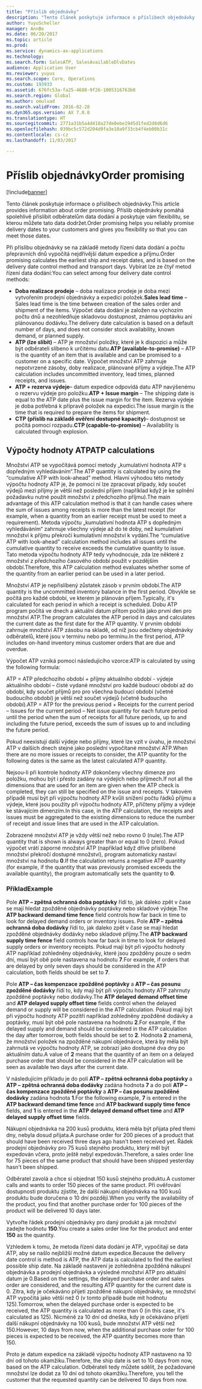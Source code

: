 ```yaml
---
title: "Příslib objednávky"
description: "Tento článek poskytuje informace o příslibech objednávky. Příslib objednávky pomáhá spolehlivě přislíbit odběratelům data dodání a poskytuje vám flexibilitu, se kterou můžete tato data dodržet."
author: YuyuScheller
manager: AnnBe
ms.date: 06/20/2017
ms.topic: article
ms.prod: 
ms.service: dynamics-ax-applications
ms.technology: 
ms.search.form: SalesATP, SalesAvailableDlvDates
audience: Application User
ms.reviewer: yuyus
ms.search.scope: Core, Operations
ms.custom: 193933
ms.assetid: 676fc53a-fa25-4688-9f26-1005316763b8
ms.search.region: Global
ms.author: omulvad
ms.search.validFrom: 2016-02-28
ms.dyn365.ops.version: AX 7.0.0
ms.translationtype: HT
ms.sourcegitcommit: 2771a31b5a4d418a27de0ebe1945d1fed2d8d6d6
ms.openlocfilehash: 039bc5c572d204d9fa3e10a9f33cb4f4eb00b31c
ms.contentlocale: cs-cz
ms.lasthandoff: 11/03/2017

---
```


# <a name="order-promising"></a><span data-ttu-id="04058-104">Příslib objednávky</span><span class="sxs-lookup"><span data-stu-id="04058-104">Order promising</span></span>

[!include[banner](../includes/banner.md)]


<span data-ttu-id="04058-105">Tento článek poskytuje informace o příslibech objednávky.</span><span class="sxs-lookup"><span data-stu-id="04058-105">This article provides information about order promising.</span></span> <span data-ttu-id="04058-106">Příslib objednávky pomáhá spolehlivě přislíbit odběratelům data dodání a poskytuje vám flexibilitu, se kterou můžete tato data dodržet.</span><span class="sxs-lookup"><span data-stu-id="04058-106">Order promising helps you reliably promise delivery dates to your customers and gives you flexibility so that you can meet those dates.</span></span>

<span data-ttu-id="04058-107">Při příslibu objednávky se na základě metody řízení data dodání a počtu přepravních dnů vypočítá nejdřívější datum expedice a příjmu.</span><span class="sxs-lookup"><span data-stu-id="04058-107">Order promising calculates the earliest ship and receipt dates, and is based on the delivery date control method and transport days.</span></span> <span data-ttu-id="04058-108">Vybírat lze ze čtyř metod řízení data dodání:</span><span class="sxs-lookup"><span data-stu-id="04058-108">You can select among four delivery date control methods:</span></span>

-   <span data-ttu-id="04058-109">**Doba realizace prodeje** – doba realizace prodeje je doba mezi vytvořením prodejní objednávky a expedici položek.</span><span class="sxs-lookup"><span data-stu-id="04058-109">**Sales lead time** – Sales lead time is the time between creation of the sales order and shipment of the items.</span></span> <span data-ttu-id="04058-110">Výpočet data dodání je založen na výchozím počtu dnů a nezohledňuje skladovou dostupnost, známou poptávku ani plánovanou dodávku.</span><span class="sxs-lookup"><span data-stu-id="04058-110">The delivery date calculation is based on a default number of days, and does not consider stock availability, known demand, or planned supply.</span></span>
-   <span data-ttu-id="04058-111">**ATP (lze slíbit)** – ATP je množství položky, které je k dispozici a může být odběrateli slíbeno k určitému datu.</span><span class="sxs-lookup"><span data-stu-id="04058-111">**ATP (available-to-promise)** – ATP is the quantity of an item that is available and can be promised to a customer on a specific date.</span></span> <span data-ttu-id="04058-112">Výpočet množství ATP zahrnuje nepotvrzené zásoby, doby realizace, plánované příjmy a výdeje.</span><span class="sxs-lookup"><span data-stu-id="04058-112">The ATP calculation includes uncommitted inventory, lead times, planned receipts, and issues.</span></span>
-   <span data-ttu-id="04058-113">**ATP + rezerva výdeje**– datum expedice odpovídá datu ATP navýšenému o rezervu výdeje pro položku.</span><span class="sxs-lookup"><span data-stu-id="04058-113">**ATP + Issue margin** – The shipping date is equal to the ATP date plus the issue margin for the item.</span></span> <span data-ttu-id="04058-114">Rezerva výdeje je doba potřebná k přípravě položek na expedici.</span><span class="sxs-lookup"><span data-stu-id="04058-114">The issue margin is the time that is required to prepare the items for shipment.</span></span>
-   <span data-ttu-id="04058-115">**CTP (příslib na základě ověření dostupné kapacity)**– dostupnost se počítá pomocí rozpadu.</span><span class="sxs-lookup"><span data-stu-id="04058-115">**CTP (capable-to-promise)** – Availability is calculated through explosion.</span></span>

## <a name="atp-calculations"></a><span data-ttu-id="04058-116">Výpočty hodnoty ATP</span><span class="sxs-lookup"><span data-stu-id="04058-116">ATP calculations</span></span>
<span data-ttu-id="04058-117">Množství ATP se vypočítává pomocí metody „kumulativní hodnota ATP s dopředným vyhledáváním“.</span><span class="sxs-lookup"><span data-stu-id="04058-117">The ATP quantity is calculated by using the “cumulative ATP with look-ahead” method.</span></span> <span data-ttu-id="04058-118">Hlavní výhodou této metody výpočtu hodnoty ATP je, že pomocí ní lze zpracovat případy, kdy součet výdejů mezi příjmy je větší než poslední příjem (například když je ke splnění požadavku nutné použít množství z předchozího příjmu).</span><span class="sxs-lookup"><span data-stu-id="04058-118">The main advantage of this ATP calculation method is that it can handle cases where the sum of issues among receipts is more than the latest receipt (for example, when a quantity from an earlier receipt must be used to meet a requirement).</span></span> <span data-ttu-id="04058-119">Metoda výpočtu „kumulativní hodnota ATP s dopředným vyhledáváním“ zahrnuje všechny výdeje až do té doby, než kumulativní množství k příjmu překročí kumulativní množství k vydání.</span><span class="sxs-lookup"><span data-stu-id="04058-119">The “cumulative ATP with look-ahead” calculation method includes all issues until the cumulative quantity to receive exceeds the cumulative quantity to issue.</span></span> <span data-ttu-id="04058-120">Tato metoda výpočtu hodnoty ATP tedy vyhodnocuje, zda lze některé z množství z předchozího časového období použít v pozdějším období.</span><span class="sxs-lookup"><span data-stu-id="04058-120">Therefore, this ATP calculation method evaluates whether some of the quantity from an earlier period can be used in a later period.</span></span>  

<span data-ttu-id="04058-121">Množství ATP je nepřislíbený zůstatek zásob v prvním období.</span><span class="sxs-lookup"><span data-stu-id="04058-121">The ATP quantity is the uncommitted inventory balance in the first period.</span></span> <span data-ttu-id="04058-122">Obvykle se počítá pro každé období, ve kterém je plánován příjem.</span><span class="sxs-lookup"><span data-stu-id="04058-122">Typically, it's calculated for each period in which a receipt is scheduled.</span></span> <span data-ttu-id="04058-123">Dobu ATP program počítá ve dnech a aktuální datum přitom počítá jako první den pro množství ATP.</span><span class="sxs-lookup"><span data-stu-id="04058-123">The program calculates the ATP period in days and calculates the current date as the first date for the ATP quantity.</span></span> <span data-ttu-id="04058-124">V prvním období zahrnuje množství ATP zásobu na skladě, od níž jsou odečteny objednávky odběratelů, které jsou v termínu nebo po termínu.</span><span class="sxs-lookup"><span data-stu-id="04058-124">In the first period, ATP includes on-hand inventory minus customer orders that are due and overdue.</span></span>  

<span data-ttu-id="04058-125">Výpočet ATP vzniká pomocí následujícího vzorce:</span><span class="sxs-lookup"><span data-stu-id="04058-125">ATP is calculated by using the following formula:</span></span>  

<span data-ttu-id="04058-126">ATP = ATP předchozího období + příjmy aktuálního období - výdeje aktuálního období – čisté vydané množství pro každé budoucí období až do období, kdy součet příjmů pro pro všechna budoucí období (včetně budoucího období) je větší než součet výdejů (včetně budoucího období).</span><span class="sxs-lookup"><span data-stu-id="04058-126">ATP = ATP for the previous period + Receipts for the current period – Issues for the current period – Net issue quantity for each future period until the period when the sum of receipts for all future periods, up to and including the future period, exceeds the sum of issues up to and including the future period.</span></span>  

<span data-ttu-id="04058-127">Pokud neexistují další výdeje nebo příjmy, které lze vzít v úvahu, je množství ATP v dalších dnech stejné jako poslední vypočítané množství ATP.</span><span class="sxs-lookup"><span data-stu-id="04058-127">When there are no more issues or receipts to consider, the ATP quantity for the following dates is the same as the latest calculated ATP quantity.</span></span>  

<span data-ttu-id="04058-128">Nejsou-li při kontrole hodnoty ATP dokončeny všechny dimenze pro položku, mohou být i přesto zadány na výdejích nebo příjmech.</span><span class="sxs-lookup"><span data-stu-id="04058-128">If not all the dimensions that are used for an item are given when the ATP check is completed, they can still be specified on the issue and receipts.</span></span> <span data-ttu-id="04058-129">V takovém případě musí být při výpočtu hodnoty ATP kvůli snížení počtu řádků příjmu a výdeje, které jsou použity při výpočtu hodnoty ATP, přičteny příjmy a výdeje ke stávajícím dimenzím.</span><span class="sxs-lookup"><span data-stu-id="04058-129">In this case, in the ATP calculation, the receipts and issues must be aggregated to the existing dimensions to reduce the number of receipt and issue lines that are used in the ATP calculation.</span></span>  

<span data-ttu-id="04058-130">Zobrazené množství ATP je vždy větší než nebo rovno 0 (nule).</span><span class="sxs-lookup"><span data-stu-id="04058-130">The ATP quantity that is shown is always greater than or equal to 0 (zero).</span></span> <span data-ttu-id="04058-131">Pokud výpočet vrátí záporné množství ATP (například když dříve přislíbené množství překročí dostupné množství), program automaticky nastaví množství na hodnotu **0**.</span><span class="sxs-lookup"><span data-stu-id="04058-131">If the calculation returns a negative ATP quantity (for example, if the quantity that was previously promised exceeds the available quantity), the program automatically sets the quantity to **0**.</span></span>

### <a name="example"></a><span data-ttu-id="04058-132">Příklad</span><span class="sxs-lookup"><span data-stu-id="04058-132">Example</span></span>

<span data-ttu-id="04058-133">Pole **ATP – zpětná ochranná doba poptávky** řídí to, jak daleko zpět v čase se mají hledat zpožděné objednávky poptávky nebo skladové výdeje.</span><span class="sxs-lookup"><span data-stu-id="04058-133">The **ATP backward demand time fence** field controls how far back in time to look for delayed demand orders or inventory issues.</span></span> <span data-ttu-id="04058-134">Pole **ATP – zpětná ochranná doba dodávky** řídí to, jak daleko zpět v čase se mají hledat zpožděné objednávky dodávky nebo skladové příjmy.</span><span class="sxs-lookup"><span data-stu-id="04058-134">The **ATP backward supply time fence** field controls how far back in time to look for delayed supply orders or inventory receipts.</span></span> <span data-ttu-id="04058-135">Pokud mají být při výpočtu hodnoty ATP například zohledněny objednávky, které jsou zpožděny pouze o sedm dní, musí být obě pole nastavena na hodnotu **7**.</span><span class="sxs-lookup"><span data-stu-id="04058-135">For example, if orders that are delayed by only seven days should be considered in the ATP calculation, both fields should be set to **7**.</span></span>  

<span data-ttu-id="04058-136">Pole **ATP – čas kompenzace zpožděné poptávky** a **ATP – čas posunu zpožděné dodávky** řídí to, kdy mají být při výpočtu hodnoty ATP zahrnuty zpožděné poptávky nebo dodávky.</span><span class="sxs-lookup"><span data-stu-id="04058-136">The **ATP delayed demand offset time** and **ATP delayed supply offset time** fields control when the delayed demand or supply will be considered in the ATP calculation.</span></span> <span data-ttu-id="04058-137">Pokud mají být při výpočtu hodnoty ATP pozítří například zohledněny zpožděné dodávky a poptávky, musí být obě pole nastavena na hodnotu **2**.</span><span class="sxs-lookup"><span data-stu-id="04058-137">For example, if the delayed supply and demand should be considered in the ATP calculation the day after tomorrow, both fields should be set to **2**.</span></span> <span data-ttu-id="04058-138">Hodnota **2** znamená, že množství položek na zpožděné nákupní objednávce, která by měla být zahrnutá ve výpočtu hodnoty ATP, se zobrazí jako dostupné dva dny po aktuálním datu.</span><span class="sxs-lookup"><span data-stu-id="04058-138">A value of **2** means that the quantity of an item on a delayed purchase order that should be considered in the ATP calculation will be seen as available two days after the current date.</span></span>  

<span data-ttu-id="04058-139">V následujícím příkladu je do polí **ATP – zpětná ochranná doba poptávky** a **ATP – zpětná ochranná doba dodávky** zadána hodnota **7** a do polí **ATP – čas kompenzace zpožděné poptávky** a **ATP – čas posunu zpožděné dodávky** zadána hodnota **1**.</span><span class="sxs-lookup"><span data-stu-id="04058-139">For the following example, **7** is entered in the **ATP backward demand time fence** and **ATP backward supply time fence** fields, and **1** is entered in the **ATP delayed demand offset time** and **ATP delayed supply offset time** fields.</span></span>  

<span data-ttu-id="04058-140">Nákupní objednávka na 200 kusů produktu, která měla být přijata před třemi dny, nebyla dosud přijata.</span><span class="sxs-lookup"><span data-stu-id="04058-140">A purchase order for 200 pieces of a product that should have been received three days ago hasn't been received yet.</span></span> <span data-ttu-id="04058-141">Řádek prodejní objednávky pro 75 kusů stejného produktu, který měl být expedován včera, proto ještě nebyl expedován.</span><span class="sxs-lookup"><span data-stu-id="04058-141">Therefore, a sales order line for 75 pieces of the same product that should have been shipped yesterday hasn't been shipped.</span></span>  

<span data-ttu-id="04058-142">Odběratel zavolá a chce si objednat 150 kusů stejného produktu.</span><span class="sxs-lookup"><span data-stu-id="04058-142">A customer calls and wants to order 150 pieces of the same product.</span></span> <span data-ttu-id="04058-143">Při ověřování dostupnosti produktu zjistíte, že další nákupní objednávka na 100 kusů produktu bude doručena o 10 dní později.</span><span class="sxs-lookup"><span data-stu-id="04058-143">When you verify the availability of the product, you find that another purchase order for 100 pieces of the product will be delivered 10 days later.</span></span>  

<span data-ttu-id="04058-144">Vytvořte řádek prodejní objednávky pro daný produkt a jak množství zadejte hodnotu **150**.</span><span class="sxs-lookup"><span data-stu-id="04058-144">You create a sales order line for the product and enter **150** as the quantity.</span></span>  

<span data-ttu-id="04058-145">Vzhledem k tomu, že metoda řízení data dodání je ATP, vypočítají se data ATP, aby se našlo nejbližší možné datum expedice.</span><span class="sxs-lookup"><span data-stu-id="04058-145">Because the delivery date control is method is ATP, the ATP data is calculated to find the earliest possible ship date.</span></span> <span data-ttu-id="04058-146">Na základě nastavení je zohledněna zpožděná nákupní objednávka a prodejní objednávka a výsledné množství ATP pro aktuální datum je 0.</span><span class="sxs-lookup"><span data-stu-id="04058-146">Based on the settings, the delayed purchase order and sales order are considered, and the resulting ATP quantity for the current date is 0.</span></span> <span data-ttu-id="04058-147">Zítra, kdy je očekáváno přijetí zpožděné nákupní objednávky, se množství ATP vypočítá jako větší než 0 (v tomto případě bude mít hodnotu 125).</span><span class="sxs-lookup"><span data-stu-id="04058-147">Tomorrow, when the delayed purchase order is expected to be received, the ATP quantity is calculated as more than 0 (in this case, it's calculated as 125).</span></span> <span data-ttu-id="04058-148">Nicméně za 10 dní od dneška, kdy je očekáváno přijetí další nákupní objednávky na 100 kusů, bude množství ATP větší než 150.</span><span class="sxs-lookup"><span data-stu-id="04058-148">However, 10 days from now, when the additional purchase order for 100 pieces is expected to be received, the ATP quantity becomes more than 150.</span></span>  

<span data-ttu-id="04058-149">Proto je datum expedice na základě výpočtu hodnoty ATP nastaveno na 10 dní od tohoto okamžiku.</span><span class="sxs-lookup"><span data-stu-id="04058-149">Therefore, the ship date is set to 10 days from now, based on the ATP calculation.</span></span> <span data-ttu-id="04058-150">Odběrateli tedy můžete sdělit, že požadované množství lze dodat za 10 dní od tohoto okamžiku.</span><span class="sxs-lookup"><span data-stu-id="04058-150">Therefore, you tell the customer that the requested quantity can be delivered 10 days from now.</span></span>




